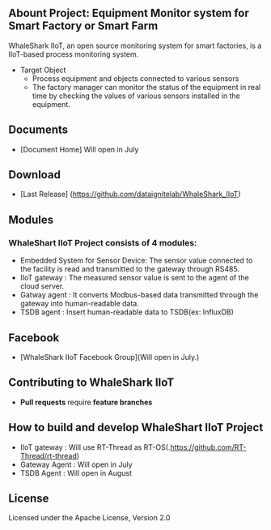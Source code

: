 ## Abount Project: Equipment Monitor system for Smart Factory or Smart Farm
WhaleShark IIoT, an open source monitoring system for smart factories, is a IIoT-based process monitoring system.
 - Target Object
   - Process equipment and objects connected to various sensors
   - The factory manager can monitor the status of the equipment in real time by checking the values of various sensors installed in the equipment.
   
## Documents
 - [Document Home] Will open in July
 
## Download
 - [Last Release] (https://github.com/dataignitelab/WhaleShark_IIoT)
 
## Modules
### WhaleShart IIoT Project consists of 4 modules:
- Embedded System for Sensor Device: The sensor value connected to the facility is read and transmitted to the gateway through RS485.
- IIoT gateway : The measured sensor value is sent to the agent of the cloud server.
- Gatway agent : It converts Modbus-based data transmitted through the gateway into human-readable data.
- TSDB agent : Insert human-readable data to TSDB(ex: InfluxDB)

## Facebook
 - [WhaleShark IIoT Facebook Group](Will open in July.)

## Contributing to WhaleShark IIoT
 - **Pull requests** require **feature branches**
   
## How to build and develop WhaleShart IIoT Project
- IIoT gateway : Will use RT-Thread as RT-OS(.https://github.com/RT-Thread/rt-thread)
- Gateway Agent : Will open in July
- TSDB Agent : Will open in August

## License
Licensed under the Apache License, Version 2.0
<br>
